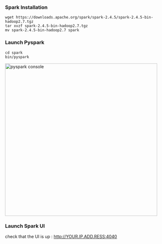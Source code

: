 ### Spark Installation

```
wget https://downloads.apache.org/spark/spark-2.4.5/spark-2.4.5-bin-hadoop2.7.tgz
tar xvzf spark-2.4.5-bin-hadoop2.7.tgz
mv spark-2.4.5-bin-hadoop2.7 spark
```


### Launch Pyspark

```
cd spark
bin/pyspark
```


<img width="500" alt="pyspark console" src="https://user-images.githubusercontent.com/28993140/83003996-5fc63400-a00f-11ea-92bc-6e0be1a2268c.png">


### Launch Spark UI

check that the UI is up : http://YOUR.IP.ADD.RESS:4040


